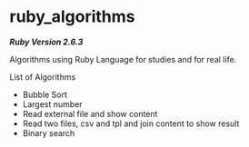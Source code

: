 
# ruby_algorithms

_**Ruby Version 2.6.3**_

Algorithms using Ruby Language for studies and for real life.

List of Algorithms

* Bubble Sort
* Largest number
* Read external file and show content
* Read two files, csv and tpl and join content to show result
* Binary search
